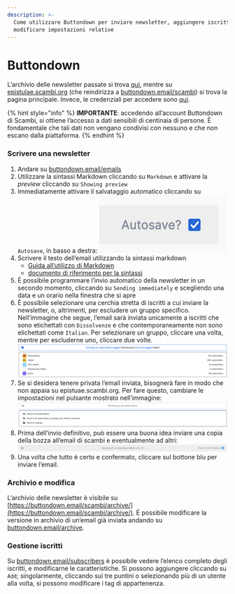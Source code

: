 ```yaml
---
description: >-
  Come utilizzare Buttondown per inviare newsletter, aggiungere iscritti e
  modificare impostazioni relative
---
```


# Buttondown

L’archivio delle newsletter passate si trova [qui](https://buttondown.email/scambi/archive/), mentre su [epistulae.scambi.org](https://epistulae.scambi.org) (che reindirizza a [buttondown.email/scambi](https://buttondown.email/scambi/)) si trova la pagina principale. Invece, le credenziali per accedere sono [qui](https://nuvola.scambi.org/apps/passwords/).

{% hint style="info" %}
**IMPORTANTE**: accedendo all’account Buttondown di Scambi, si ottiene l’accesso a dati sensibili di centinaia di persone. È fondamentale che tali dati non vengano condivisi con nessuno e che non escano dalla piattaforma.
{% endhint %}

### Scrivere una newsletter

1. Andare su [buttondown.email/emails](https://buttondown.email/emails)
2. Utilizzare la sintassi Markdown cliccando su `Markdown` e attivare la _preview_ cliccando su `Showing preview`
3. Immediatamente attivare il salvataggio automatico cliccando su `Autosave`, in basso a destra: ![](../../.gitbook/assets/buttondown-autosave.png)
4. Scrivere il testo dell’email utilizzando la sintassi markdown
   * [Guida all’utilizzo di Markdown](https://www.markdownguide.org/getting-started/)
   * [documento di riferimento per la sintassi](https://www.markdownguide.org/cheat-sheet/)
5. È possibile programmare l’invio automatico della newsletter in un secondo momento, cliccando su `Sending immediately` e scegliendo una data e un orario nella finestra che si apre
6. È possibile selezionare una cerchia stretta di iscritti a cui inviare la newsletter, o, altrimenti, per escludere un gruppo specifico. Nell’immagine che segue, l’email sarà inviata unicamente a iscritti che sono etichettati con `Dissolvenze` e che contemporaneamente non sono elichettati come `Italian`. Per selezionare un gruppo, cliccare una volta, mentre per escluderne uno, cliccare due volte.\
   ![](../../.gitbook/assets/buttondown-sending-to.png)
7. Se si desidera tenere privata l’email inviata, bisognerà fare in modo che non appaia su epistuae.scambi.org. Per fare questo, cambiare le impostazioni nel pulsante mostrato nell’immagine:\
   ![](../../.gitbook/assets/buttondown-visibility.png)
8. Prima dell’invio definitivo, può essere una buona idea inviare una copia della bozza all’email di scambi e eventualmente ad altri:\
   ![](../../.gitbook/assets/buttondown-send-draft.png)
9. Una volta che tutto è certo e confermato, cliccare sul bottone blu per inviare l’email.

### Archivio e modifica

L’archivio delle newsletter è visibile su [https://buttondown.email/scambi/archive/](https://buttondown.email/scambi/archive/). È possibile modificare la versione in archivio di un’email già inviata andando su [buttondown.email/archive](https://buttondown.email/archive).

### Gestione iscritti

Su [buttondown.email/subscribers](https://buttondown.email/subscribers) è possibile vedere l’elenco completo degli iscritti, e modificarne le caratteristiche. Si possono aggiungere cliccando su `Add`; singolarmente, cliccando sui tre puntini o selezionando più di un utente alla volta, si possono modificare i tag di appartenenza.
